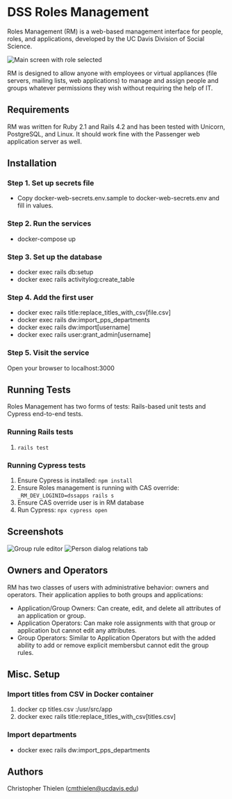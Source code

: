 # DSS Roles Management

Roles Management (RM) is a web-based management interface for people, roles, and applications, developed by the UC Davis Division of Social Science.

![Main screen with role selected](http://169.237.101.195/image1.png "Main screen with role selected")

RM is designed to allow anyone with employees or  virtual appliances (file servers, mailing lists, web applications) to manage and assign people and groups whatever permissions they wish without requiring the help of IT.

## Requirements

RM was written for Ruby 2.1 and Rails 4.2 and has been tested with Unicorn, PostgreSQL, and Linux. It should work fine with the Passenger web application server as well.

## Installation

### Step 1. Set up secrets file

 * Copy docker-web-secrets.env.sample to docker-web-secrets.env and fill in values.

### Step 2. Run the services

 * docker-compose up

### Step 3. Set up the database

 * docker exec <container-id> rails db:setup
 * docker exec <container-id> rails activitylog:create_table

### Step 4. Add the first user
 * docker exec <container-id> rails title:replace_titles_with_csv[file.csv]
 * docker exec <container-id> rails dw:import_pps_departments
 * docker exec <container-id> rails dw:import[username]
 * docker exec <container-id> rails user:grant_admin[username]

### Step 5. Visit the service

Open your browser to localhost:3000

## Running Tests

Roles Management has two forms of tests: Rails-based unit tests and Cypress
end-to-end tests.

### Running Rails tests

1. `rails test`

### Running Cypress tests

1. Ensure Cypress is installed: `npm install`
2. Ensure Roles management is running with CAS override: `_RM_DEV_LOGINID=dssapps rails s`
3. Ensure CAS override user is in RM database
4. Run Cypress: `npx cypress open`

## Screenshots
![Group rule editor](http://169.237.101.195/image2.png "Group rule editor")
![Person dialog relations tab](http://169.237.101.195/image3.png "Person dialog relations tab")

## Owners and Operators
RM has two classes of users with administrative behavior: owners and operators. Their
application applies to both groups and applications:

  - Application/Group Owners: Can create, edit, and delete all attributes of an application or group.
  - Application Operators: Can make role assignments with that group or application but cannot edit
               any attributes.
  - Group Operators: Similar to Application Operators but with the added ability to add or remove explicit
               membersbut cannot edit the group rules.

## Misc. Setup
### Import titles from CSV in Docker container
 1. docker cp titles.csv <container-id>:/usr/src/app
 2. docker exec <container-id> rails title:replace_titles_with_csv[titles.csv]

### Import departments
 * docker exec <container-id> rails dw:import_pps_departments

## Authors
Christopher Thielen (cmthielen@ucdavis.edu)
